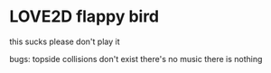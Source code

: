 # LOVE2D flappy bird
this sucks please don't play it

bugs: 
topside collisions don't exist
there's no music
there is nothing
